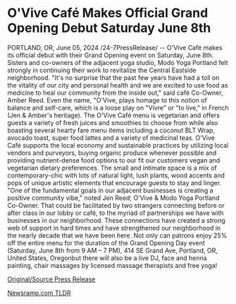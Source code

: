 # O'Vive Café Makes Official Grand Opening Debut Saturday June 8th

PORTLAND, OR, June 05, 2024 /24-7PressRelease/ -- O'Vive Café makes its official debut with their Grand Opening event on Saturday, June 8th. Sisters and co-owners of the adjacent yoga studio, Modo Yoga Portland felt strongly in continuing their work to revitalize the Central Eastside neighborhood.  "It's no surprise that the past few years have had a toll on the vitality of our city and personal health and we are excited to use food as medicine to heal our community from the inside out," said café Co-Owner, Amber Reed.   Even the name, "O'Vive, plays homage to this notion of balance and self-care, which is a loose play on "Vivre" or "to live," in French (Jen & Amber's heritage). The O'Vive Café menu is vegetarian and offers guests a variety of fresh juices and smoothies to choose from while also boasting several hearty fare menu items including a coconut BLT Wrap, avocado toast, super food lattes and a variety of medicinal teas. O'Vive Café supports the local economy and sustainable practices by utilizing local vendors and purveyors, buying organic produce whenever possible and providing nutrient-dense food options to our fit our customers vegan and vegetarian dietary preferences.   The small and intimate space is a mix of contemporary-chic with lots of natural light, lush plants, wood accents and pops of unique artistic elements that encourage guests to stay and linger.   "One of the fundamental goals in our adjacent businesses is creating a positive community vibe," noted Jen Reed; O'Vive & Modo Yoga Portland Co-Owner.   That could be facilitated by two strangers connecting before or after class in our lobby or café, to the myriad of partnerships we have with businesses in our neighborhood. These connections have created a strong web of support in hard times and have strengthened our neighborhood in the nearly decade that we have been here.   Not only can patrons enjoy 25% off the entire menu for the duration of the Grand Opening Day event (Saturday, June 8th from 9 AM – 7 PM), 414 SE Grand Ave, Portland, OR, United States, Oregonbut there will also be a live DJ, face and henna painting, chair massages by licensed massage therapists and free yoga! 

[Original/Source Press Release](https://www.24-7pressrelease.com/press-release/511447/ovive-caf%C3%A9-makes-official-grand-opening-debut-saturday-june-8th) 

[Newsramp.com TLDR](https://newsramp.com/None) 